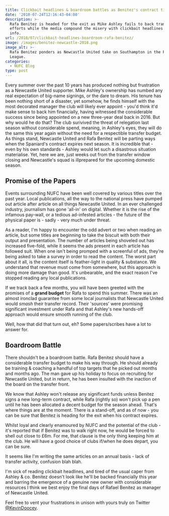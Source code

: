 ```yaml
---
title: Clickbait headlines & boardroom battles as Benitez's contract ticks down
date: '2018-07-24T12:16:43-04:00'
description: >-
  Rafa Benitez is headed for the exit as Mike Ashley fails to back transfer
  efforts while the media compound the misery with clickbait headlines & poor
  info.
url: /2018/07/clickbait-headlines-boardroom-rafa-benitez/
image: /images/benitez-newcastle-2018.png
image_alt: >-
  Rafa Benitez ponders as Newcastle United take on Southampton in the Premier
  League.
categories:
  - NUFC Blog
type: post
---
```

Every summer over the past 10 years has produced nothing but frustration as a Newcastle United supporter. Mike Ashley's ownership has numbed any real expectation of big-name signings, or the dare to dream. His tenure has been nothing short of a disaster, yet somehow, he finds himself with the most decorated manager the club will likely ever appoint - you'd think it'd make sense to back him financially, having witnessed the considerable success since being appointed on a new three-year deal back in 2016. But why would he do that? The club surivived the threat of relegation last season without considerable spend, meaning, in Ashley's eyes, they will do the same this year again without the need for a respectible transfer budget. As things stand, Newcastle United and Rafa Benitez will be parting ways when the Spaniard's contract expires next season. It is incredible that - even by his own standards - Ashley would let such a disastrous situation materialise. Yet, here we are, just weeks out from the transfer window closing and Newcastle's squad is illprepared for the upcoming domestic season. 

## Promise of the Papers

Events surrounding NUFC have been well covered by various titles over the past year. Local publications, all the way to the national press have pumped out article after article on all things Newcastle United. In an ever challenged industry, journalism has gone 'all-in' on digital. Whether it is the rise of the infamous pay-wall, or a tedious ad-infested articles - the future of the physical paper is - sadly - very much under threat. 

As a reader, I'm happy to encounter the odd advert or two when reading an article, but some titles are beginning to take the biscuit with both their output and presentation. The number of articles being shoveled out has increased five-fold, while it seems the ads present in each article has followed suit. When one isn't being promped with a screenful of ads, they're being asked to take a survey in order to read the content. The worst part about it all, is the content itself is feather-light in quality & substance. We understand that revenue must come from somewhere, but this approach is doing more damage than good. It's unbearable, and the exact reason I've stopped reading any local publications.

If we track back a few months, you will have been greeted with the promises of a **grand budget** for Rafa to spend this summer. There was an almost ironclad guarantee from some local journalists that Newcastle United would _smash_ their transfer record. Their 'sources' were promising significant investment under Rafa and that Ashley's new hands-off approach would ensure smooth running of the club.

Well, how that did that turn out, eh? Some papers/scribes have a lot to answer for.

## Boardroom Battle

There shouldn't be a boardroom battle. Rafa Benitez should have a considerable transfer budget to make his way through. He should already be training & coaching a handful of top targets that he picked out months and months ago. The man gave up his holiday to focus on recruiting for Newcastle United, but in return, he has been insulted with the inaction of the board on the transfer front.

We know that Ashley won't release any significant funds unless Benitez signs a new long-term contract, while Rafa (rightly so) won't pick up a pen until he has been allocated a decent budget for the season ahead. That's where things are at the moment. There is a stand-off, and as of now - you can be sure that Benitez is heading for the exit when his contract expires.

Whilst loyal and clearly enamoured by NUFC and the potential of the club - it's reported that if Benitez was to walk right now, he would be forced to shell out close to £6m. For me, that clause is the only thing keeping him at the club. He will have a good choice of clubs if/when he does depart, you can be sure.

It seems like I'm writing the same articles on an annual basis - lack of transfer activity, confusion blah blah.

I'm sick of reading clickbait headlines, and tired of the usual caper from Ashley & co. Benitez doesn't look like he'll be backed financially this year and barring the emergence of a genuine new owner with considerable resources I think we best enjoy the final days of Rafael Benitez as manager of Newcastle United.

Feel free to vent your frustrations in unison with yours truly on Twitter [@KevinDoocey](https://twitter.com/kevindoocey).
